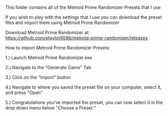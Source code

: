 This folder contains all of the Metroid Prime Randomizer Presets that I use

If you wish to play with the settings that I use you can download the preset files and import them using Metroid Prime Randomizer

Download Metroid Prime Randomizer at: https://github.com/etaylor8086/metroid-prime-randomizer/releases

How to import Metroid Prime Randomizer Presets: 

1.) Launch Metroid Prime Randomizer.exe

2.) Navigate to the "Generate Game" Tab

3.) Click on the "Import" button

4.) Navigate to where you saved the preset file on your computer, select it, and press "Open"

5.) Congratulations you've imported the preset, you can now select it in the drop down menu below "Choose a Preset:"

